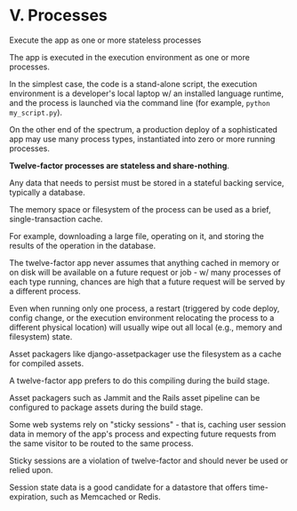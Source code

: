 # V. Processes

Execute the app as one or more stateless processes

The app is executed in the execution environment as one or more processes.

In the simplest case, the code is a stand-alone script, the execution environment is a developer's local laptop w/ an installed language runtime, and the process is launched via the command line (for example, `python my_script.py`).

On the other end of the spectrum, a production deploy of a sophisticated app may use many process types, instantiated into zero or more running processes.

**Twelve-factor processes are stateless and share-nothing**.

Any data that needs to persist must be stored in a stateful backing service, typically a database.

The memory space or filesystem of the process can be used as a brief, single-transaction cache.

For example, downloading a large file, operating on it, and storing the results of the operation in the database.

The twelve-factor app never assumes that anything cached in memory or on disk will be available on a future request or job - w/ many processes of each type running, chances are high that a future request will be served by a different process.

Even when running only one process, a restart (triggered by code deploy, config change, or the execution environment relocating the process to a different physical location) will usually wipe out all local (e.g., memory and filesystem) state.

Asset packagers like django-assetpackager use the filesystem as a cache for compiled assets.

A twelve-factor app prefers to do this compiling during the build stage.

Asset packagers such as Jammit and the Rails asset pipeline can be configured to package assets during the build stage.

Some web systems rely on "sticky sessions" - that is, caching user session data in memory of the app's process and expecting future requests from the same visitor to be routed to the same process.

Sticky sessions are a violation of twelve-factor and should never be used or relied upon.

Session state data is a good candidate for a datastore that offers time-expiration, such as Memcached or Redis.
